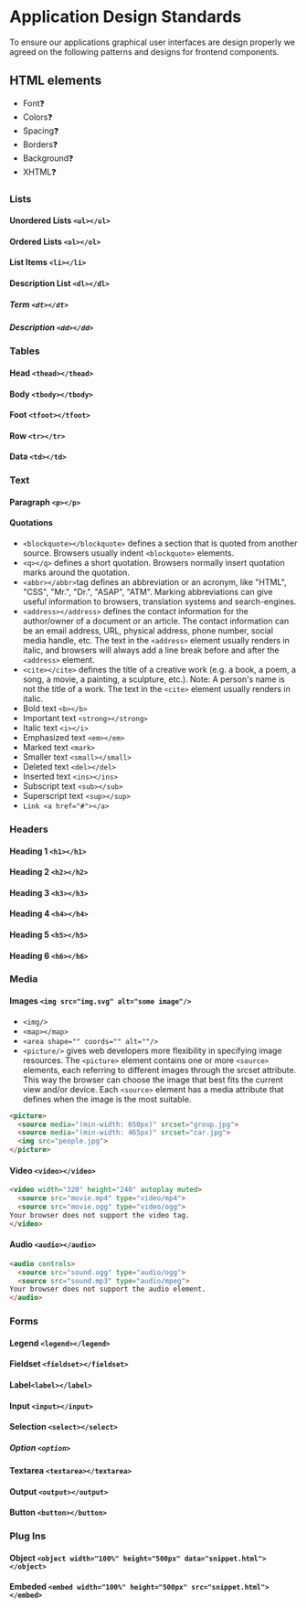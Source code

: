 # Application Design Standards

To ensure our applications graphical user interfaces are design properly we agreed on the following patterns and designs for frontend components.

## HTML elements
- Font❓
- Colors❓
- Spacing❓
- Borders❓
- Background❓
- XHTML❓

### Lists

#### Unordered Lists `<ul></ul>`

#### Ordered Lists `<ol></ol>`

#### List Items `<li></li>`

#### Description List `<dl></dl>`

##### Term `<dt></dt>`

##### Description `<dd></dd>`

### Tables

#### Head `<thead></thead>`

#### Body `<tbody></tbody>`

#### Foot `<tfoot></tfoot>`

#### Row `<tr></tr>`

#### Data `<td></td>`

### Text

#### Paragraph `<p></p>`

#### Quotations
- `<blockquote></blockquote>` defines a section that is quoted from another source. Browsers usually indent `<blockquote>` elements.
- `<q></q>` defines a short quotation. Browsers normally insert quotation marks around the quotation.
- `<abbr></abbr>`tag defines an abbreviation or an acronym, like "HTML", "CSS", "Mr.", "Dr.", "ASAP", "ATM". Marking abbreviations can give useful information to browsers, translation systems and search-engines.
- `<address></address>` defines the contact information for the author/owner of a document or an article. The contact information can be an email address, URL, physical address, phone number, social media handle, etc. The text in the `<address>` element usually renders in italic, and browsers will always add a line break before and after the `<address>` element.
- `<cite></cite>` defines the title of a creative work (e.g. a book, a poem, a song, a movie, a painting, a sculpture, etc.). Note: A person's name is not the title of a work. The text in the `<cite>` element usually renders in italic.
- Bold text `<b></b>`
- Important text `<strong></strong>`
- Italic text `<i></i>`
- Emphasized text `<em></em>`
- Marked text `<mark>`
- Smaller text `<small></small>`
- Deleted text `<del></del>`
- Inserted text `<ins></ins>`
- Subscript text `<sub></sub>`
- Superscript text `<sup></sup>`
- `Link <a href="#"></a>` 

### Headers

#### Heading 1 `<h1></h1>`

#### Heading 2 `<h2></h2>`

#### Heading 3 `<h3></h3>`

#### Heading 4 `<h4></h4>`

#### Heading 5 `<h5></h5>`

#### Heading 6 `<h6></h6>`

### Media

#### Images `<img src="img.svg" alt="some image"/>`
- `<img/>`
- `<map></map>`
- `<area shape="" coords="" alt=""/>`
- `<picture/>` gives web developers more flexibility in specifying image resources. The `<picture>` element contains one or more `<source>` elements, each referring to different images through the srcset attribute. This way the browser can choose the image that best fits the current view and/or device. Each `<source>` element has a media attribute that defines when the image is the most suitable.
```html
<picture>
  <source media="(min-width: 650px)" srcset="group.jpg">
  <source media="(min-width: 465px)" srcset="car.jpg">
  <img src="people.jpg">
</picture>
```

#### Video `<video></video>`

```html
<video width="320" height="240" autoplay muted>
  <source src="movie.mp4" type="video/mp4">
  <source src="movie.ogg" type="video/ogg">
Your browser does not support the video tag.
</video>
```

#### Audio `<audio></audio>`

```html
<audio controls>
  <source src="sound.ogg" type="audio/ogg">
  <source src="sound.mp3" type="audio/mpeg">
Your browser does not support the audio element.
</audio>
```

### Forms 

#### Legend `<legend></legend>`

#### Fieldset `<fieldset></fieldset>`

#### Label`<label></label>`

#### Input `<input></input>`

#### Selection `<select></select>`

##### Option `<option>`

#### Textarea `<textarea></textarea>`

#### Output `<output></output>`

#### Button `<button></button>`

### Plug Ins

#### Object `<object width="100%" height="500px" data="snippet.html"></object>`

#### Embeded `<embed width="100%" height="500px" src="snippet.html"></embed>`
